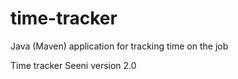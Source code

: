 # time-tracker
Java (Maven) application for tracking time on the job

Time tracker
Seeni version 2.0
